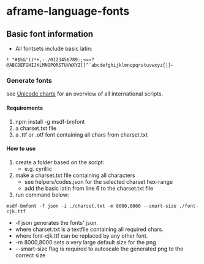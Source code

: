 # aframe-language-fonts

## Basic font information
- All fontsets include basic latin:
```
! "#$%&'()*+,-./0123456789:;<=>?@ABCDEFGHIJKLMNOPQRSTUVWXYZ[]^`abcdefghijklmnopqrstuvwxyz{|}~
```


### Generate fonts
see [Unicode charts](https://www.unicode.org/charts/) for an overview of all international scripts.
#### Requirements
1. npm install -g msdf-bmfont
1. a charset.txt file
1. a .ttf or .otf font containing all chars from charset.txt

#### How to use
1. create a folder based on the script:
    * e.g. cyrillic
1. make a charset.txt file containing all characters    
    * see helpers/codes.json for the selected charset hex-range
    * add the basic latin from line 6 to the charset.txt file
1. run command below:

``` msdf-bmfont -f json -i ./charset.txt -m 8000,8000 --smart-size ./font-cjk.ttf ```

* -f json generates the fonts' json.
* where charset.txt is a textfile containing all required chars. 
* where font-cjk.ttf can be replaced by any other font.
* -m 8000,8000 sets a very large default size for the png
* --smart-size flag is required to autoscale the generated png to the correct size

